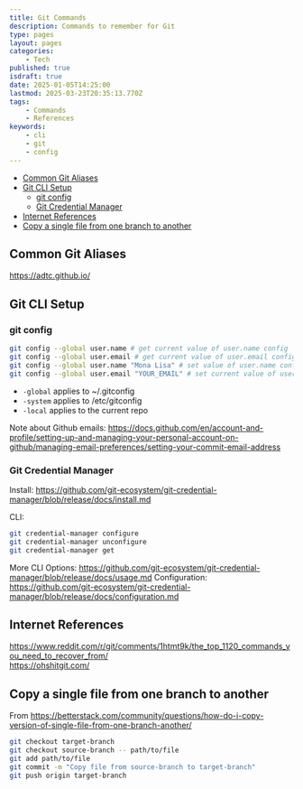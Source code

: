 ```yaml
---
title: Git Commands
description: Commands to remember for Git
type: pages
layout: pages
categories:
    - Tech
published: true
isdraft: true
date: 2025-01-05T14:25:00
lastmod: 2025-03-23T20:35:13.770Z
tags:
    - Commands
    - References
keywords:
    - cli
    - git
    - config
---
```



<!--- cSpell:disable --->
* [Common Git Aliases](#common-git-aliases)
* [Git CLI Setup](#git-cli-setup)
  * [git config](#git-config)
  * [Git Credential Manager](#git-credential-manager)
* [Internet References](#internet-references)
* [Copy a single file from one branch to another](#copy-a-single-file-from-one-branch-to-another)
<!--- cSpell:enable --->

## Common Git Aliases

<https://adtc.github.io/>

## Git CLI Setup

### git config

```bash
git config --global user.name # get current value of user.name config
git config --global user.email # get current value of user.email config
git config --global user.name "Mona Lisa" # set value of user.name config
git config --global user.email "YOUR_EMAIL" # set current value of user.email config
```

* `-global` applies to ~/.gitconfig
* `-system` applies to /etc/gitconfig
* `-local` applies to the current repo

Note about Github emails: <https://docs.github.com/en/account-and-profile/setting-up-and-managing-your-personal-account-on-github/managing-email-preferences/setting-your-commit-email-address>

### Git Credential Manager

Install: <https://github.com/git-ecosystem/git-credential-manager/blob/release/docs/install.md>

CLI:

```bash
git credential-manager configure
git credential-manager unconfigure
git credential-manager get
```

More CLI Options: <https://github.com/git-ecosystem/git-credential-manager/blob/release/docs/usage.md>
Configuration: <https://github.com/git-ecosystem/git-credential-manager/blob/release/docs/configuration.md>

## Internet References

<https://www.reddit.com/r/git/comments/1htmt9k/the_top_1120_commands_you_need_to_recover_from/>\
<https://ohshitgit.com/>

## Copy a single file from one branch to another

From <https://betterstack.com/community/questions/how-do-i-copy-version-of-single-file-from-one-branch-another/>

```bash
git checkout target-branch
git checkout source-branch -- path/to/file
git add path/to/file
git commit -m "Copy file from source-branch to target-branch"
git push origin target-branch
```
